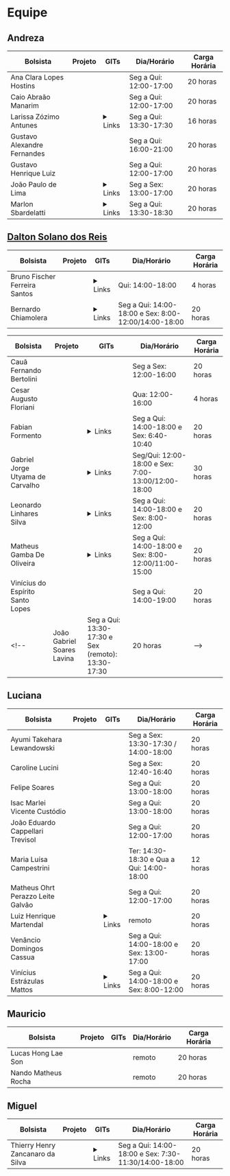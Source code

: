 # Equipe

## Andreza

| Bolsista                | Projeto | GITs  | Dia/Horário            | Carga Horária |
|-------------------------|---------|------|------------------------|---------------|
| Ana Clara Lopes Hostins |         |      |Seg a Qui: 12:00-17:00  | 20 horas      |
| Caio Abraão Manarim	    |         |      |Seg a Qui: 12:00-17:00  | 20 horas      |
| Larissa Zózimo Antunes  |         | <details><summary>Links</summary><a href="https://github.com/LDTTFURB/reciclou" target="_blank">reciclou</a></details>     |Seg a Qui: 13:30-17:30  | 16 horas      |
| Gustavo Alexandre Fernandes |         |      |Seg a Qui: 16:00-21:00  | 20 horas      |
| Gustavo Henrique Luiz |         |      |Seg a Qui: 12:00-17:00  | 20 horas      |
| João Paulo de Lima |         | <details><summary>Links</summary><a href="https://github.com/LDTTFURB/bugio" target="_blank">bugio</a></details>     |Seg a Sex: 13:00-17:00  | 20 horas      |
| Marlon Sbardelatti      |         |<details><summary>Links</summary><a href="https://github.com/LDTTFURB/bugio" target="_blank">bugio</a></details>      |Seg a Qui: 13:30-18:30  | 20 horas      |

## [Dalton Solano dos Reis](https://dalton-reis.github.io/dalton-reis/)

| Bolsista               | Projeto | GITs  | Dia/Horário            | Carga Horária |
|------------------------|---------|------|------------------------|---------------|
| Bruno Fischer Ferreira Santos|         |  <details><summary>Links</summary><a href="https://github.com/LDTTFURB/FurbotUnity" target="_blank">FurbotUnity</a><br><a href="https://github.com/LDTTFURB/Furbot_ArenaJogos" target="_blank">Furbot_ArenaJogos</a></details> | Qui: 14:00-18:00 | 4 horas|
| Bernardo Chiamolera    |         |  <details><summary>Links</summary><a href="https://github.com/LDTTFURB/FurbotUnity" target="_blank">FurbotUnity</a><br> <a href="https://github.com/LDTTFURB/FURBOT_Gerador" target="_blank">Furbot_Gerador</a></details>  | Seg a Qui: 14:00-18:00 e Sex: 8:00-12:00/14:00-18:00 | 20 horas |

| Bolsista               | Projeto | GITs  | Dia/Horário            | Carga Horária |
|------------------------|---------|------|------------------------|---------------|
| Cauã Fernando Bertolini      |         |       | Seg a Sex: 12:00-16:00 | 20 horas|
| Cesar Augusto Floriani       |         |       | Qua: 12:00-16:00 | 4 horas|
| Fabian Formento|         |<details><summary>Links</summary><a href="https://github.com/LDTTFURB/Furbot_ArenaJogos" target="_blank">Furbot_ArenaJogos</a></details>    | Seg a Qui: 14:00-18:00 e Sex: 6:40-10:40 | 20 horas |
| Gabriel Jorge Utyama de Carvalho|         |  <details><summary>Links</summary><a href="https://github.com/LDTTFURB/Projeto_FlorestaSC_2024" target="_blank">Projeto_FlorestaSC_2024</a></br><a href="https://github.com/LDTTFURB/Projeto_FFM_2023_Consequencias" target="_blank">Projeto_FFM_2023_Consequencias</a></details>    | Seg/Qui: 12:00-18:00 e Sex: 7:00-13:00/12:00-18:00 | 30 horas |
| Leonardo Linhares Silva|         | <details><summary>Links</summary><a href="https://github.com/LDTTFURB/Furbot_ArenaJogos" target="_blank">Furbot_ArenaJogos</a><br><a href="https://github.com/LDTTFURB/FurbotUnity" target="_blank">FurbotUnity</a><br><a href="https://github.com/LDTTFURB/ldtt-servidor" target="_blank">ldtt-servidor</a><br><a href="https://github.com/LDTTFURB/LDTT_SuperTrunfoElementar" target="_blank">LDTT_SuperTrunfoElementar</a><br><a href="https://github.com/LDTTFURB/site" target="_blank">site</a><br><a href="https://github.com/LDTTFURB/site_privado" target="_blank">site_privado</a></details> |  Seg a Qui: 14:00-18:00 e Sex: 8:00-12:00 | 20 horas |
| Matheus Gamba De Oliveira |         |<details><summary>Links</summary><a href="https://github.com/LDTTFURB/Furbot_ArenaJogos" target="_blank">Furbot_ArenaJogos</a></details>      | Seg a Qui: 14:00-18:00 e Sex: 8:00-12:00/11:00-15:00 | 20 horas |
| Vinícius do Espírito Santo Lopes |         |      | Seg a Qui: 14:00-19:00 | 20 horas |
<!--| João Gabriel Soares Lavina | Seg a Qui: 13:30-17:30 e Sex (remoto): 13:30-17:30 | 20 horas | -->

## Luciana

| Bolsista               | Projeto | GITs  | Dia/Horário            | Carga Horária |
|------------------------|---------|------|------------------------|---------------|
| Ayumi Takehara Lewandowski|         |       | Seg a Sex: 13:30-17:30  / 14:00-18:00 | 20 horas |
| Caroline Lucini|         |       | Seg a Sex: 12:40-16:40 | 20 horas |
| Felipe Soares  |         |       | Seg a Qui: 13:00-18:00 | 20 horas |
| Isac Marlei Vicente Custódio  |         |       | Seg a Qui: 13:00-18:00 | 20 horas |
| João Eduardo Cappellari Trevisol |         |       | Seg a Qui: 12:00-17:00 | 20 horas |
| Maria Luísa Campestrini |         |       | Ter: 14:30-18:30 e Qua a Qui: 14:00-18:00 | 12 horas |
| Matheus Ohrt Perazzo Leite Galvão |         |       | Seg a Qui: 12:00-17:00 | 20 horas |
| Luiz Henrique Martendal |         |<details><summary>Links</summary><a href="https://github.com/LDTTFURB/furbot-servidor" target="_blank">Furbot-Servidor</a> <br><a href="https://github.com/LDTTFURB/daex-servidor" target="_blank">DAEX-servidor</a><br><a href="https://github.com/LDTTFURB/bugio" target="_blank">Bugio</a><br><a href="https://github.com/LDTTFURB/ExpoFritz" target="_blank">ExpoFritz</a><br><a href="https://github.com/LDTTFURB/biblioteca-habitat" target="_blank">Blibioteca-Habitat</a><br><a href="https://github.com/LDTTFURB/ecosol-website" target="_blank">ecosol-website</a><br><a href="https://github.com/LDTTFURB/ecosol-service" target="_blank">ecosol-service</a></details>    | remoto | 20 horas |
| Venâncio Domingos Cassua|         |       | Seg a Qui: 14:00-18:00 e Sex: 13:00-17:00 | 20 horas |
| Vinícius Estrázulas Mattos|         |  <details><summary>Links</summary><a href="https://github.com/LDTTFURB/bugio" target="_blank">Bugio</a><br>   <a href="https://github.com/LDTTFURB/biblioteca-habitat" target="_blank">Blibioteca-Habitat</a><br> <a href="https://github.com/LDTTFURB/daex-servidor" target="_blank">DAEX-servidor</a><br> <a href="https://github.com/LDTTFURB/furbot-servidor" target="_blank">Furbot-Servidor</a><br> </a></details>  | Seg a Qui: 14:00-18:00 e Sex: 8:00-12:00 | 20 horas |

## Mauricio

| Bolsista               | Projeto | GITs  | Dia/Horário            | Carga Horária |
|------------------------|---------|------|------------------------|---------------|
| Lucas Hong Lae Son |         |      | remoto | 20 horas |
| Nando Matheus Rocha |         |      | remoto | 20 horas |

## Miguel

| Bolsista               | Projeto | GITs  | Dia/Horário            | Carga Horária |
|------------------------|---------|------|------------------------|---------------|
| Thierry Henry Zancanaro da Silva |         |  <details><summary>Links</summary><a href="https://github.com/LDTTFURB/Furbot_ArenaJogos" target="_blank">Furbot_ArenaJogos</a></details>   | Seg a Qui: 14:00-18:00 e Sex: 7:30-11:30/14:00-18:00 | 20 horas |




